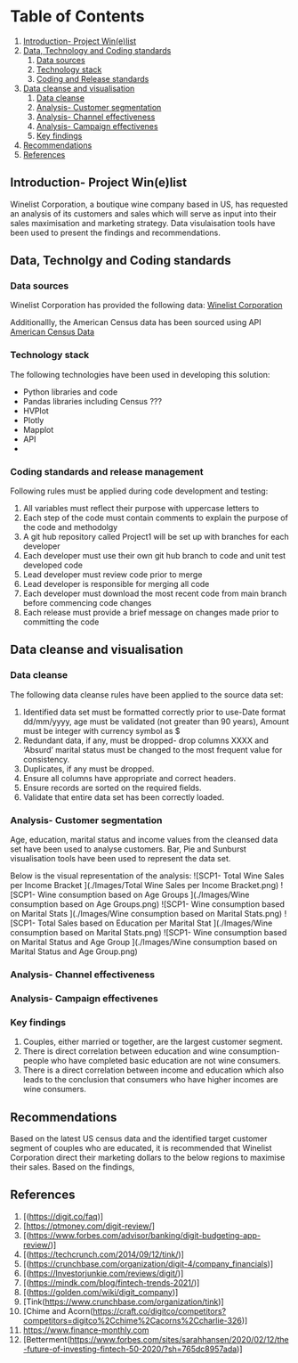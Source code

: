 # Table of Contents
1. [Introduction- Project Win(e)list](#Introduction)
2. [Data, Technology and Coding standards](#Paragraph1)
   1. [Data sources](#SubParagraph1)
   2. [Technology stack](#Subparagraph2) 
   3. [Coding and Release standards](#Subparagraph3)
3. [Data cleanse and visualisation](#Paragraph2)
   1. [Data cleanse](#SubParagraph4)
   2. [Analysis- Customer segmentation](#SubParagraph5)
   3. [Analysis- Channel effectiveness](#Subparagraph6) 
   4. [Analysis- Campaign effectivenes](#Subparagraph7)
   5. [Key findings](#Subparagraph8)   
4. [Recommendations](#Paragraph3)
5. [References](#Paragraph4)

<div style="page-break-after: always;"></div>

## Introduction- Project Win(e)list <a name="Introduction"></a>

Winelist Corporation, a boutique wine company based in US, has requested an analysis of its customers and sales which will serve as input into their sales maximisation and marketing strategy. Data visulaisation tools have been used to present the findings and recommendations.

## Data, Technolgy and Coding standards <a name="paragraph1"></a>
### Data sources <a name="subparagraph1"></a>

Winelist Corporation has provided the following data:
[Winelist Corporation](https://www.kaggle.com/c/winwinewine/data)

Additionallly, the American Census data has been sourced using API [American Census Data](https://www.forbes.com/advisor/banking/digit-budgeting-app-review/)

### Technology stack <a name="subparagraph2"></a>

The following technologies have been used in developing this solution:
- Python libraries and code
- Pandas libraries including Census ???
- HVPlot
- Plotly
- Mapplot
- API
-
### Coding standards and release management <a name="subparagraph3"></a>

Following rules must be applied during code development and testing:
1. All variables must reflect their purpose with uppercase letters to 
2. Each step of the code must contain comments to explain the purpose of the code and methodolgy
3. A git hub repository called Project1 will be set up with branches for each developer
4. Each developer must use their own git hub branch to code and unit test developed code
5. Lead developer must review code prior to merge
6. Lead developer is responsible for merging all code
7. Each developer must download the most recent code from main branch before commencing code changes
8. Each release must provide a brief message on changes made prior to committing the code


## Data cleanse and visualisation <a name="paragraph3"></a>
### Data cleanse <a name="subparagraph4"></a>

The following data cleanse rules have been applied to the source data set:
1. Identified data set must be formatted correctly prior to use-Date format dd/mm/yyyy, age must be validated (not greater than 90 years), Amount must be integer with currency symbol as $
2. Redundant data, if any, must be dropped- drop columns XXXX and ‘Absurd’ marital status must be changed to the most frequent value for consistency.
3. Duplicates, if any must be dropped.
4. Ensure all columns have appropriate and correct headers.
5. Ensure records are sorted on the required fields.
6. Validate that entire data set has been correctly loaded.

### Analysis- Customer segmentation <a name="subparagraph5"></a>

Age, education, marital status and income values from the cleansed data set have been used to analyse customers. Bar, Pie and Sunburst visualisation tools have been used to represent the data set. 

Below is the visual representation of the analysis:
![SCP1- Total Wine Sales per Income Bracket ](./Images/Total Wine Sales per Income Bracket.png)
![SCP1- Wine consumption based on Age Groups ](./Images/Wine consumption based on Age Groups.png)
![SCP1- Wine consumption based on Marital Stats ](./Images/Wine consumption based on Marital Stats.png)
![SCP1- Total Sales based on Education per Marital Stat ](./Images/Wine consumption based on Marital Stats.png)
![SCP1- Wine consumption based on Marital Status and Age Group ](./Images/Wine consumption based on Marital Status and Age Group.png)

### Analysis- Channel effectiveness <a name="subparagraph6"></a>


### Analysis- Campaign effectivenes <a name="subparagraph7"></a>

### Key findings <a name="subparagraph8"></a>
1. Couples, either married or together, are the largest customer segment.
2. There is direct correlation between education and wine consumption- people who have completed basic education are not wine consumers.
3. There is a direct correlation between income and education which also leads to the conclusion that consumers who have higher incomes are wine consumers.

## Recommendations <a name="paragraph4"></a>

Based on the latest US census data and the identified target customer segment of couples who are educated, it is recommended that Winelist Corporation direct their marketing dollars to the below regions to maximise their sales. Based on the findings, 



## References <a name="paragraph5"></a>

1. [(https://digit.co/faq)]
3. [https://ptmoney.com/digit-review/]
4. [(https://www.forbes.com/advisor/banking/digit-budgeting-app-review/)]
5. [(https://techcrunch.com/2014/09/12/tink/)]
6. [(https://crunchbase.com/organization/digit-4/company_financials)]
7. [(https://Investorjunkie.com/reviews/digit/)]
8. [(https://mindk.com/blog/fintech-trends-2021/)]
9. [(https://golden.com/wiki/digit_company)]
10. [Tink(https://www.crunchbase.com/organization/tink)]
11. [Chime and Acorn(https://craft.co/digitco/competitors?competitors=digitco%2Cchime%2Cacorns%2Ccharlie-326)]
12. https://www.finance-monthly.com
13. [Betterment(https://www.forbes.com/sites/sarahhansen/2020/02/12/the-future-of-investing-fintech-50-2020/?sh=765dc8957ada)]